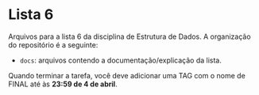 # Lista 6
Arquivos para a lista 6 da disciplina de Estrutura de Dados. A organização do repositório é a seguinte:

- `docs`: arquivos contendo a documentação/explicação da lista.

Quando terminar a tarefa, você deve adicionar uma TAG com o nome de FINAL até às __23:59 de 4 de abril__.
